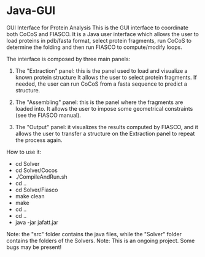 Java-GUI
========

GUI Interface for Protein Analysis 
This is the GUI interface to coordinate both CoCoS and FIASCO.
It is a Java user interface which allows the user to load proteins in pdb/fasta format, select protein fragments, run CoCoS to determine the folding and then run FIASCO to compute/modify loops.

The interface is composed by three main panels:

1) The "Extraction" panel: this is the panel used to load and visualize a known protein structure It allows the user to select protein fragments. If needed, the user can run CoCoS from a fasta sequence to predict a structure.

2) The "Assembling" panel: this is the panel where the fragments are loaded into. It allows the user to impose some geometrical constraints (see the FIASCO manual).

3) The "Output" panel: it visualizes the results computed by FIASCO, and it allows the user to transfer a structure on the Extraction panel to repeat the process again.

How to use it:
- cd Solver
- cd Solver/Cocos
- ./CompileAndRun.sh
- cd ..
- cd Solver/Fiasco
- make clean
- make
- cd ..
- cd ..
- java -jar jafatt.jar

Note: the "src" folder contains the java files, while the "Solver" folder contains the folders of the Solvers.
Note: This is an ongoing project. Some bugs may be present!


